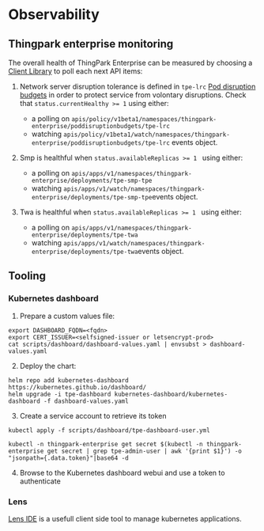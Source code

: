 # Observability

## Thingpark enterprise monitoring

The overall health of ThingPark Enterprise can be measured by choosing a [Client Library](https://kubernetes.io/docs/reference/using-api/client-libraries/) to poll each next API items:

1. Network server disruption tolerance is defined in `tpe-lrc` [Pod disruption budgets](https://kubernetes.io/docs/concepts/workloads/pods/disruptions/#pod-disruption-budgets) in order to protect service from volontary disruptions. Check that  `status.currentHealthy >= 1` using either:
   - a polling on  `apis/policy/v1beta1/namespaces/thingpark-enterprise/poddisruptionbudgets/tpe-lrc`  
   - watching `apis/policy/v1beta1/watch/namespaces/thingpark-enterprise/poddisruptionbudgets/tpe-lrc` events object.

2. Smp is healthful when `status.availableReplicas >= 1 ` using either:
   - a polling on  `apis/apps/v1/namespaces/thingpark-enterprise/deployments/tpe-smp-tpe`
   - watching `apis/apps/v1/watch/namespaces/thingpark-enterprise/deployments/tpe-smp-tpe`events object.

3. Twa is healthful when `status.availableReplicas >= 1 ` using either:
   - a polling on  `apis/apps/v1/namespaces/thingpark-enterprise/deployments/tpe-twa`
   - watching `apis/apps/v1/watch/namespaces/thingpark-enterprise/deployments/tpe-twa`events object.

## Tooling 

### Kubernetes dashboard

1.  Prepare a custom values file:

   ```shell
   export DASHBOARD_FQDN=<fqdn>
   export CERT_ISSUER=<selfsigned-issuer or letsencrypt-prod>
   cat scripts/dashboard/dashboard-values.yaml | envsubst > dashboard-values.yaml
   ```

2.  Deploy the chart:

   ```shell
   helm repo add kubernetes-dashboard https://kubernetes.github.io/dashboard/
   helm upgrade -i tpe-dashboard kubernetes-dashboard/kubernetes-dashboard -f dashboard-values.yaml
   ```

3.  Create a service account to retrieve its token 

   ```shell
   kubectl apply -f scripts/dashboard/tpe-dashboard-user.yml

   kubectl -n thingpark-enterprise get secret $(kubectl -n thingpark-enterprise get secret | grep tpe-admin-user | awk '{print $1}') -o "jsonpath={.data.token}"|base64 -d

   ```

4.  Browse to the Kubernetes dashboard webui and use a token to authenticate

### Lens

[Lens IDE](https://k8slens.dev/) is a usefull client side tool to manage kubernetes applications.

